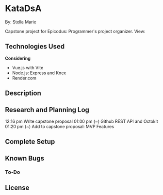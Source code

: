 # KataDsA

By: Stella Marie

Capstone project for Epicodus: Programmer's project organizer.
View:

## Technologies Used

**Considering**
- Vue.js with Vite
- Node.js: Express and Knex
- Render.com

## Description

## Research and Planning Log

12:16 pm Write capstone proposal
01:00 pm (~) Github REST API and Octokit
01:20 pm (~) Add to capstone proposal: MVP Features

## Complete Setup

## Known Bugs

### To-Do

## License